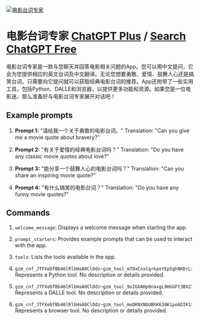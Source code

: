 
[![电影台词专家](null)](https://chat.openai.com/g/g-sjxoIr6AL-dian-ying-tai-ci-zhuan-jia)

# 电影台词专家 [ChatGPT Plus](https://chat.openai.com/g/g-sjxoIr6AL-dian-ying-tai-ci-zhuan-jia) / [Search ChatGPT Free](https://gptcall.net/index.html#/?search=%E7%94%B5%E5%BD%B1%E5%8F%B0%E8%AF%8D%E4%B8%93%E5%AE%B6)

电影台词专家是一款与您聊天并回答电影相关问题的App。您可以用中文提问，它会为您提供相应的英文台词及中文翻译。无论您想要勇敢、爱情、鼓舞人心还是搞笑台词，只需要向它提问就可以获取经典电影台词的推荐。App还附带了一些实用工具，包括Python、DALLE和浏览器，以提供更多功能和资源。如果您是一位电影迷，那么准备好与电影台词专家展开对话吧！

## Example prompts

1. **Prompt 1:** "请给我一个关于勇敢的电影台词。"
Translation: "Can you give me a movie quote about bravery?"

2. **Prompt 2:** "有关于爱情的经典电影台词吗？"
Translation: "Do you have any classic movie quotes about love?"

3. **Prompt 3:** "能分享一个鼓舞人心的电影台词吗？"
Translation: "Can you share an inspiring movie quote?"

4. **Prompt 4:** "有什么搞笑的电影台词？"
Translation: "Do you have any funny movie quotes?"

## Commands

1. `welcome_message`: Displays a welcome message when starting the app.

2. `prompt_starters`: Provides example prompts that can be used to interact with the app.

3. `tools`: Lists the tools available in the app.

4. `gzm_cnf_JTFXeDfBb46lRlbHaA0ClOdz~gzm_tool_m7OxCosCqrkpoYEpSghNKDrL`: Represents a Python tool. No description or details provided.

5. `gzm_cnf_JTFXeDfBb46lRlbHaA0ClOdz~gzm_tool_9oZGXAHp0naxgL9HGGFt3BXZ`: Represents a DALLE tool. No description or details provided.

6. `gzm_cnf_JTFXeDfBb46lRlbHaA0ClOdz~gzm_tool_mxDKNXNbUBhK638K1po6DIK1`: Represents a browser tool. No description or details provided.


